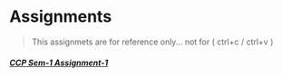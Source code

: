 # Assignments

> This assignmets are for reference only... not for ( ctrl+c / ctrl+v )

##### [CCP Sem-1 Assignment-1](https://mega.nz/file/O0JGGSaK#J-8emU8wEPrLMmM1kwXxkv2U-JkjioXchHQl6PZ5mVM)

